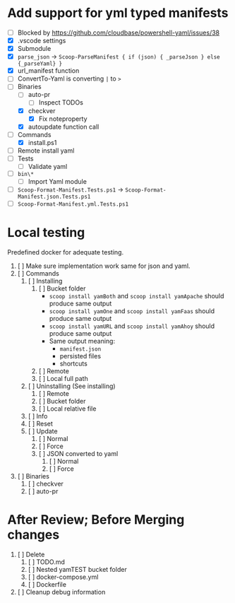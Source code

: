 # Add support for yml typed manifests

- [ ] Blocked by <https://github.com/cloudbase/powershell-yaml/issues/38>
- [x] .vscode settings
- [x] Submodule
- [x] `parse_json` -> `Scoop-ParseManifest { if (json) { _parseJson } else {_parseYaml} }`
- [x] url_manifest function
- [ ] ConvertTo-Yaml is converting `|` to `>`
- [ ] Binaries
    - [ ] auto-pr
        - [ ] Inspect TODOs
    - [x] checkver
        - [x] Fix noteproperty
    - [x] autoupdate function call
- [ ] Commands
    - [x] install.ps1
- [ ] Remote install yaml
- [ ] Tests
    - [ ] Validate yaml
- [ ] `bin\*`
    - [ ] Import Yaml module
- [ ] `Scoop-Format-Manifest.Tests.ps1` -> `Scoop-Format-Manifest.json.Tests.ps1`
- [ ] `Scoop-Format-Manifest.yml.Tests.ps1`

# Local testing

Predefined docker for adequate testing.

1. [ ] Make sure implementation work same for json and yaml.
1. [ ] Commands
    1. [ ] Installing
        1. [ ] Bucket folder
            - `scoop install yamBoth` and `scoop install yamApache` should produce same output
            - `scoop install yamOne` and `scoop install yamFaas` should produce same output
            - `scoop install yamURL` and `scoop install yamAhoy` should produce same output
            - Same output meaning:
                - `manifest.json`
                - persisted files
                - shortcuts
        1. [ ] Remote
        1. [ ] Local full path
    1. [ ] Uninstalling (See installing)
        1. [ ] Remote
        1. [ ] Bucket folder
        1. [ ] Local relative file
    1. [ ] Info
    1. [ ] Reset
    1. [ ] Update
        1. [ ] Normal
        1. [ ] Force
        1. [ ] JSON converted to yaml
            1. [ ] Normal
            1. [ ] Force
1. [ ] Binaries
    1. [ ] checkver
    1. [ ] auto-pr

# After Review; Before Merging changes

1. [ ] Delete
    1. [ ] TODO.md
    1. [ ] Nested yamTEST bucket folder
    1. [ ] docker-compose.yml
    1. [ ] Dockerfile
1. [ ] Cleanup debug information
